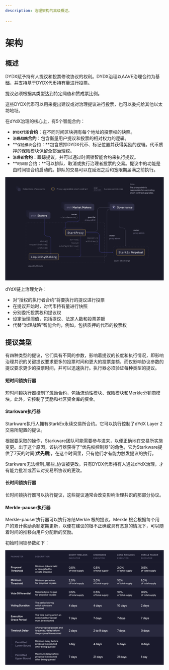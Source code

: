 ```yaml
---
description: 治理架构的高级概述。

---
```


# 架构

## 概述

DYDX赋予持有人提议和投票修改协议的权利。DYDX治理以AAVE治理合约为基础，并支持基于DYDX代币持有量进行投票。

提议必须根据其类型达到特定阈值和赞成票比例。

这些DYDX代币可以用来提出建议或对治理提议进行投票，也可以委托给其他以太坊地址。

在dYdX治理的核心上，有5个智能合约：

* **`DYDX代币`合约**：在不同时间区块拥有每个地址的投票权的快照。
* **`治理战略`合约**：包含衡量用户提议和投票的相对权力的逻辑。
* **`保险模块`合约：**包含质押DYDX代币、标记位置并获得奖励的逻辑。代币质押的保险模块保留全部治理权。
* **`治理者`合约**：跟踪提议，并可以通过时间锁智能合约来执行提议。
* **`时间锁`合约：**可以排队、取消或执行治理者投票的交易。提议中的功能是由时间锁合约启动的。排队的交易可以在延迟之后和宽限期届满之前执行。

![智能合约架构](../.gitbook/assets/image%20%2864%29.png)

dYdX链上治理允许：

* 对“授权的执行者合约”将要执行的提议进行投票
* 在提议开始时，对代币持有量进行快照
* 分别委托投票权和提议权
* 设定治理阈值，包括提议、法定人数和投票差额
* 代替“治理战略”智能合约，例如，包括质押的代币的投票权

## 提议类型

有四种类型的提议，它们具有不同的参数，影响着提议的长度和执行情况，即影响治理共识的关键提议要求更多的投票时间和更大的投票差额，而仅影响协议参数的提议要求更少的投票时间，并可以迅速执行。执行器必须验证每种类型的提议。

#### **短时间锁执行器**

短时间锁执行器控制了激励合约，包括流动性模块、保险模块和Merkle分销商模块。此外，它控制了奖励和社区资金库的资金。

#### **Starkware执行器**

Starkware执行人拥有StarkEx永续交易所合约。它可以执行控制了dYdX Layer 2交易所配置的提议。

根据要采取的操作，Starkware团队可能需要参与进来，以便正确地在交易所实施变更。出于这个原因，该执行器获得了“优先权控制器”的角色，它为Starkware提供了7天的时间\(**优先期**\)，在这个时间里，只有他们才有能力触发提议的执行。

Starkware无法控制_哪些_协议被更改。只有DYDX代币持有人通过dYdX治理，才有能力批准或否认对交易所协议的更改。

#### **长时间锁执行器**

长时间锁执行器可以执行提议，这些提议通常会改变影响治理共识的那部分协议。

#### **Merkle-pauser执行器**

Merkle-pauser执行器可以执行冻结Merkle 根的提议，Merkle 根会根据每个用户的累计奖励余额定期更新，以便在建议的根不正确或具有恶意的情况下，可以随着时间的推移向用户分配新的奖励。

初始时间锁参数如下：

![初始时间锁参数](../.gitbook/assets/initial-timelock-parameters.png)



